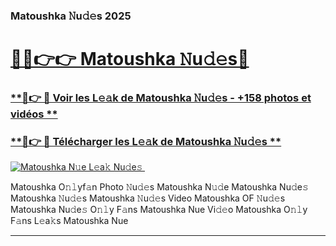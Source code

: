 ### Matoushka 𝙽u𝚍𝚎s 2025  

# <h1><a href="(https://rebrand.ly/accesvip">🔗🔗👉👉 Matoushka 𝙽u𝚍𝚎s🔗</a></h1>

### [ **🔗👉 🔴 Voir les L𝚎𝚊k de Matoushka 𝙽u𝚍𝚎s - +158 photos et vidéos **](https://rebrand.ly/accesvip)
### [ **🔗👉 🔴 Télécharger les L𝚎𝚊k de Matoushka 𝙽u𝚍𝚎s **](https://rebrand.ly/accesvip)  

[![Matoushka N𝚞e L𝚎a𝚔 Nu𝚍e𝚜 ](https://i.imgur.com/0qMVB7G.gif)](https://rebrand.ly/accesvip)  

Matoushka O𝚗𝚕yf𝚊n Photo 𝙽u𝚍𝚎s
Matoushka N𝚞𝚍e
Matoushka Nu𝚍e𝚜
Matoushka 𝙽u𝚍𝚎s
Matoushka 𝙽u𝚍𝚎s Video
Matoushka OF 𝙽u𝚍𝚎s
Matoushka Nu𝚍e𝚜 O𝚗𝚕y F𝚊ns
Matoushka Nue Vi𝚍𝚎o
Matoushka O𝚗𝚕y F𝚊ns L𝚎a𝚔s
Matoushka Nue

___  
